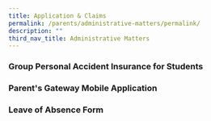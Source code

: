```yaml
---
title: Application & Claims
permalink: /parents/administrative-matters/permalink/
description: ""
third_nav_title: Administrative Matters
---
```

### **Group Personal Accident Insurance for Students**

### **Parent's Gateway Mobile Application**

### **Leave of Absence Form**